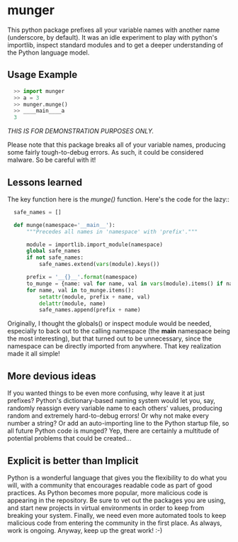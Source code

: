 # munger

This python package prefixes all your variable names with another name (underscore, by default).  It was an idle experiment to play with python's importlib, inspect standard modules and to get a deeper understanding of the Python language model.

## Usage Example
```python
  >> import munger
  >> a = 3
  >> munger.munge()
  >> ____main____a
  3
```


*THIS IS FOR DEMONSTRATION PURPOSES ONLY.*

Please note that this package breaks all of your variable names, producing some fairly tough-to-debug errors.  As such, it could be considered malware.  So be careful with it!

## Lessons learned

The key function here is the *munge()* function.  Here's the code for the lazy::
```python
  safe_names = []

  def munge(namespace='__main__'):
      """Precedes all names in 'namespace' with 'prefix'."""

      module = importlib.import_module(namespace)
      global safe_names
      if not safe_names:
          safe_names.extend(vars(module).keys())

      prefix = '__{}__'.format(namespace)
      to_munge = {name: val for name, val in vars(module).items() if name not in safe_names}
      for name, val in to_munge.items():
          setattr(module, prefix + name, val)
          delattr(module, name)
          safe_names.append(prefix + name)
```

Originally, I thought the globals() or inspect module would be needed, especially to back out to the calling namespace (the __main__ namespace being the most interesting), but that turned out to be unnecessary, since the namespace can be directly imported from anywhere.  That key realization made it all simple!


## More devious ideas

If you wanted things to be even more confusing, why leave it at just prefixes?  Python's dictionary-based naming system would let you, say, randomly reassign every variable name to each others' values, producing random and extremely hard-to-debug errors!   Or why not make every number a string?  Or add an auto-importing line to the Python startup file, so all future Python code is munged?  Yep, there are certainly a multitude of potential problems that could be created...

## Explicit is better than Implicit

Python is a wonderful language that gives you the flexibility to do what you will, with a community that encourages readable code as part of good practices.  As Python becomes more popular, more malicious code is appearing in the repository.  Be sure to vet out the packages you are using, and start new projects in virtual environments in order to keep from breaking your system.  Finally, we need even more automated tools to keep malicious code from entering the community in the first place.  As always, work is ongoing.  Anyway, keep up the great work! :-)
